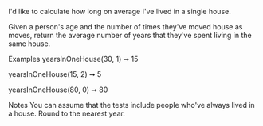 I'd like to calculate how long on average I've lived in a single house.

Given a person's age and the number of times they've moved house as moves, return the average number of years that they've spent living in the same house.

Examples
yearsInOneHouse(30, 1) ➞ 15

yearsInOneHouse(15, 2) ➞ 5

yearsInOneHouse(80, 0) ➞ 80

Notes
You can assume that the tests include people who've always lived in a house.
Round to the nearest year.